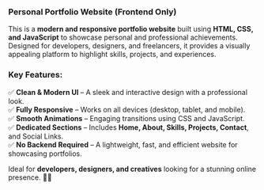 ### **Personal Portfolio Website (Frontend Only)**  

This is a **modern and responsive portfolio website** built using **HTML, CSS, and JavaScript** to showcase personal and professional achievements. Designed for developers, designers, and freelancers, it provides a visually appealing platform to highlight skills, projects, and experiences.  

### **Key Features:**  
✅ **Clean & Modern UI** – A sleek and interactive design with a professional look.  
✅ **Fully Responsive** – Works on all devices (desktop, tablet, and mobile).  
✅ **Smooth Animations** – Engaging transitions using CSS and JavaScript.  
✅ **Dedicated Sections** – Includes **Home, About, Skills, Projects, Contact**, and Social Links.  
✅ **No Backend Required** – A lightweight, fast, and efficient website for showcasing portfolios.  

Ideal for **developers, designers, and creatives** looking for a stunning online presence. 🚀✨
